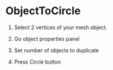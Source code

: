 ObjectToCircle
==============

1) Select 2 vertices of your mesh object.

2) Go object properties panel
3) Set number of objects to duplicate
4) Press Circle button
